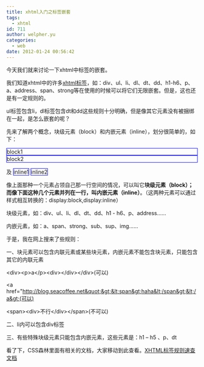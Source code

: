 ```yaml
---
title: xhtml入门之标签嵌套
tags:
  - xhtml
id: 711
author: welpher.yu
categories:
  - web
date: 2012-01-24 00:56:42
---
```


今天我们就来讨论一下xhtml中标签的嵌套。

我们知道xhtml中的许多[xhtml标签](http://www.w3school.com.cn/tags/index.asp)，如：div、ul、li、dl、dt、dd、h1-h6、p、a、address、span、strong等在使用的时候可以将它们无限嵌套。但是，这也还是有一定规则的。

ul标签包含li，dl标签包含dt和dd这些规则十分明确，但是像其它元素没有被捆绑在一起，是怎么嵌套的呢？

先来了解两个概念，块级元素（block）和内嵌元素（inline），划分很简单的，如下：
  <div style="border-bottom: blue 1px solid; border-left: blue 1px solid; border-top: blue 1px solid; border-right: blue 1px solid">block1</div>  <div style="border-bottom: blue 1px solid; border-left: blue 1px solid; border-top: blue 1px solid; border-right: blue 1px solid">block2</div>  

及
 <span style="border-bottom: blue 1px solid; border-left: blue 1px solid; border-top: blue 1px solid; border-right: blue 1px solid">inline1</span> <span style="border-bottom: blue 1px solid; border-left: blue 1px solid; border-top: blue 1px solid; border-right: blue 1px solid">inline2</span>   

像上面那种一个元素占领自己那一行空间的情况，可以叫它**块级元素（block）；**而像下面这种几个元素并列在一行，叫**内嵌元素（inline）**。（这两种元素可以通过样式相互转换的：display:block,display:inline）

块级元素，如：div、ul、li、dl、dt、dd、h1 - h6、p、address……

内嵌元素，如：a、span、strong、sub、sup、img……

于是，我在网上搜来了些规则：

一、块元素可以包含内联元素或某些块元素，内嵌元素不能包含块元素，只能包含其它的内联元素

&lt;div&gt;&lt;p&gt;a&lt;/p&gt;&lt;div&gt;&lt;/div&gt;&lt;/div&gt;(可以)

&lt;a href=&quot;http://blog.seacoffee.net&quot;&gt;&lt;span&gt;haha&lt;/span&gt;&lt;/a&gt;(可以)

&lt;span&gt;&lt;div&gt;不行&lt;/div&gt;&lt;/span&gt;(不可以)

二、li内可以包含div标签

三、有些特殊块级元素只能包含内嵌元素，这些元素是：h1 – h5 、p、dt

看了下，CSS森林里面有相关的文档，大家移动到此查看。[XHTML标签规则速查文档](http://www.cssforest.org/wiki/index.php?n=Cssforest.Xhtmldtd)